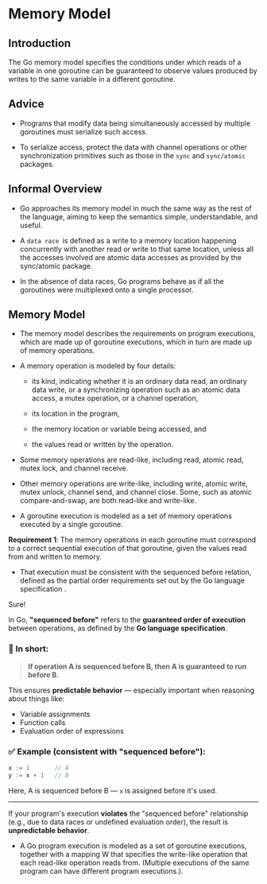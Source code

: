 # Memory Model

## Introduction

The Go memory model specifies the conditions under which reads of a variable in one goroutine can be guaranteed to observe values produced by writes to the same variable in a different goroutine.


## Advice

- Programs that modify data being simultaneously accessed by multiple goroutines must serialize such access.

- To serialize access, protect the data with channel operations or other synchronization primitives such as those in the ``sync`` and ``sync/atomic`` packages.

## Informal Overview

- Go approaches its memory model in much the same way as the rest of the language, aiming to keep the semantics simple, understandable, and useful.

- A ``data race ``is defined as a write to a memory location happening concurrently with another read or write to that same location, unless all the accesses involved are atomic data accesses as provided by the sync/atomic package.

- In the absence of data races, Go programs behave as if all the goroutines were multiplexed onto a single processor.

## Memory Model

- The memory model describes the requirements on program executions, which are made up of goroutine executions, which in turn are made up of memory operations.

- A memory operation is modeled by four details:
    - its kind, indicating whether it is an ordinary data read, an ordinary data write, or a synchronizing operation such as an atomic data access, a mutex operation, or a channel operation,

    - its location in the program,

    - the memory location or variable being accessed, and

    - the values read or written by the operation.

- Some memory operations are read-like, including read, atomic read, mutex lock, and channel receive.

-  Other memory operations are write-like, including write, atomic write, mutex unlock, channel send, and channel close. Some, such as atomic compare-and-swap, are both read-like and write-like.

- A goroutine execution is modeled as a set of memory operations executed by a single goroutine.

**Requirement 1**:  The memory operations in each goroutine must correspond to a correct sequential execution of that goroutine, given the values read from and written to memory.

- That execution must be consistent with the sequenced before relation, defined as the partial order requirements set out by the Go language specification .


Sure!

In Go, **"sequenced before"** refers to the **guaranteed order of execution** between operations, as defined by the **Go language specification**.

### 🔹 In short:

> **If operation A is sequenced before B, then A is guaranteed to run before B.**

This ensures **predictable behavior** — especially important when reasoning about things like:

* Variable assignments
* Function calls
* Evaluation order of expressions

### ✅ Example (consistent with "sequenced before"):

```go
x := 1       // A
y := x + 1   // B
```

Here, A is sequenced before B — `x` is assigned before it's used.

---

If your program's execution **violates** the "sequenced before" relationship (e.g., due to data races or undefined evaluation order), the result is **unpredictable behavior**.

- A Go program execution is modeled as a set of goroutine executions, together with a mapping W that specifies the write-like operation that each read-like operation reads from. (Multiple executions of the same program can have different program executions.).

